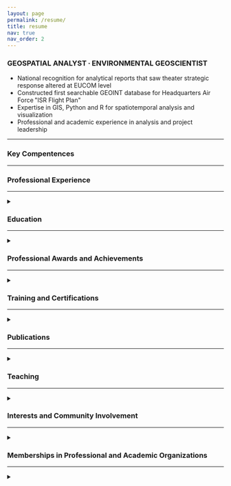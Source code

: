```yaml
---
layout: page
permalink: /resume/
title: resume
nav: true
nav_order: 2
---
```


<h3>GEOSPATIAL ANALYST ∙ ENVIRONMENTAL GEOSCIENTIST</h3>

* National recognition for analytical reports that saw theater strategic response altered at EUCOM level
* Constructed first searchable GEOINT database for Headquarters Air Force "ISR Flight Plan"
* Expertise in GIS, Python and R for spatiotemporal analysis and visualization
* Professional and academic experience in analysis and project leadership

***

<h3>Key Compentences</h3>

***

<h3>Professional Experience</h3>

***

<details><summary> </summary>
</details>

<h3>Education</h3>

***

<details><summary> </summary>
</details>
  
<h3>Professional Awards and Achievements</h3>

***
  
<details><summary> </summary>
<p>Invited Presentation at 14th Annual Conference on Global Challenges, Drexel University | 05/2021<br>
<p>Flight of the Quarter for DOOC flight, 450th Intelligence Squadron | 12/2020<br>
<p>Airman Below the Zone (BTZ) | 01/2019<br>
<p>Awarded (coined) by Deputy Chief of Staff for Headquarters Air Force ISR | 12/2018<br>
<p>Flight of the Quarter for DOX flight, 450th Intelligence Squadron | 09/2018<br>
<p>Squadron Outstanding Airman of the Quarter, 450th Intelligence Squadron | 06/2018<br>
<blockquote><em>Lauded by NASIC for GEOINT threat report identifying enemy mobility exercise site</em></blockquote> 
<p>Squadron Outstanding Airman of the Month, 450th Intelligence Squadron | 05/2018<br>
<p>Awarded (coined) by Director of National Geospatial-Intelligence Agency | 03/2018<br>
<blockquote><em>Authored a high visibility GEOINT report identifying enemy tactical change that led to theater strategic response changes at the EUCOM level (CONOP)</em></blockquote>
<p>Technical Training Academic Achievement Award | 08/2017<br>
<p>Basic Military Training Honor Grad | 03/2017<br>
</details>

<h3>Training and Certifications</h3>

***

<details><summary> </summary>
<p><strong>ESRI Training Courses</strong> (104 hours) | 12/2018-Present<br>
<p><em>(°indicates formal instructor-led)</em><br>
<ul>
  <li>Spatial Analysis with ArcGIS Pro (24 hours)°</li>
  <li>Image Exploitation for Defense and Intelligence (24 hours)°</li>
  <li>Using ArcGIS for Geospatial Intelligence Analysis (16 hours)°</li>
  <li>Portal for ArcGIS: User Workflows (PAUD) (16 hours)°</li>
  <li>Introduction to Geospatial Concepts for Intelligence (16 hours)°</li>
</ul>
<p><strong>Airman Leadership School, Kapaun AFB,</strong> R-P, Germany | 09/2019<br>
<p><strong>1N1X1 Imagery Analysis Course, Goodfellow AFB,</strong> TX | 09/2017<br>
<p><strong>Air Force Basic Military Training,</strong> Lackland AFB, TX | 03/2017<br>
</details>

<h3>Publications</h3>

***

<details><summary> </summary>
<ul>
  <li></li>
</ul>
</details>

<h3>Teaching</h3>

***

<details><summary> </summary>
<ul>
    <li></li>
</ul>
</details>

<h3>Interests and Community Involvement</h3>

***

<details><summary> </summary>
<ul>
  <li>2018/2019: Ran cooking area for 400 service members/families across multiple summer events</li>
  <li>02-10/2018: Organized ongoing 693 ISRG fundraiser. Managed $3,600 budget, raised profits of $1,300. Proceeds were used to fund 6 squadron events</li>
</ul>
</details>

<h3>Memberships in Professional and Academic Organizations</h3>

***

<details><summary> </summary>
American Statistical Association (ASA), Gamma Theta Upsilon International Geography Honors Society (Alpha Tau Chapter), Alpha Sigma Lambda Academic Honors Society (Pi Delta Chi Chapter)
</details>

